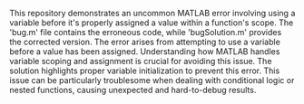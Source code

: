 This repository demonstrates an uncommon MATLAB error involving using a variable before it's properly assigned a value within a function's scope. The 'bug.m' file contains the erroneous code, while 'bugSolution.m' provides the corrected version.  The error arises from attempting to use a variable before a value has been assigned.  Understanding how MATLAB handles variable scoping and assignment is crucial for avoiding this issue. The solution highlights proper variable initialization to prevent this error. This issue can be particularly troublesome when dealing with conditional logic or nested functions, causing unexpected and hard-to-debug results.